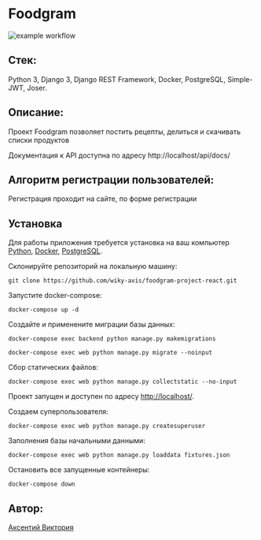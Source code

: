 # Foodgram

![example workflow](https://github.com/wiky-avis/foodgram-project-react/actions/workflows/foodgram_workflow.yml/badge.svg)

## Стек: 
Python 3, Django 3, Django REST Framework, Docker, PostgreSQL, Simple-JWT, Joser.

## Описание:
Проект Foodgram позволяет постить рецепты, делиться и скачивать списки продуктов

Документация к API доступна по адресу http://localhost/api/docs/

## Алгоритм регистрации пользователей:
Регистрация проходит на сайте, по форме регистрации

## Установка
Для работы приложения требуется установка на ваш компьютер [Python](https://www.python.org/downloads/), [Docker](https://hub.docker.com/editions/community/docker-ce-desktop-windows), [PostgreSQL](https://postgrespro.ru/windows).

Склонируйте репозиторий на локальную машину:

  `git clone https://github.com/wiky-avis/foodgram-project-react.git`

Запустите docker-compose:

  `docker-compose up -d`

Создайте и применените миграции базы данных:

  `docker-compose exec backend python manage.py makemigrations`

  `docker-compose exec web python manage.py migrate --noinput`

Сбор статических файлов:

  `docker-compose exec web python manage.py collectstatic --no-input`
  
Проект запущен и доступен по адресу [http://localhost/](http://localhost/).

Создаем суперпользователя:

  `docker-compose exec web python manage.py createsuperuser`

Заполнения базы начальными данными:

  `docker-compose exec web python manage.py loaddata fixtures.json`

Остановить все запущенные контейнеры:

  `docker-compose down`

## Автор:
[Аксентий Виктория](https://github.com/wiky-avis)
